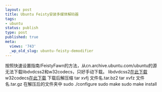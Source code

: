 ```yaml
---
layout: post
title: Ubuntu Feisty安装多媒体解码器
tags:
- ubuntu
status: publish
type: post
published: true
meta:
  views: '743'
  _wp_old_slug: ubuntu-feisty-demodifier
---
```

按照快速设置指南/FeistyFawn的方法，从cn.archive.ubuntu.com/ubuntu的源无法下载libdvdcss2和w32codecs，只好手动下载。
libdvdcss2<a href="download.videolan.org/pub/libdvdcss/1.2.9/" target="_blank">在此下载</a><font size="-1"><span class="a">
</span></font>w32codecs<a href="http://www.debian-multimedia.org/pool/main/w/w32codecs/w32codecs_20061022-0.0_i386.deb" target="_blank">在此下载</a>
下载后解压缩
tar xvfj 文件名.tar.bz2
tar xvfz 文件名.tar.gz
在解压后的文件夹中
sudo ./configure
sudo make
sudo make install
